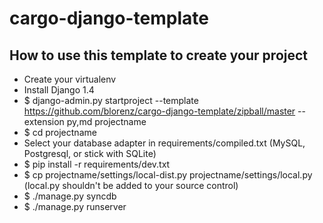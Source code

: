 cargo-django-template
=====================

## How to use this template to create your project ##

- Create your virtualenv
- Install Django 1.4
- $ django-admin.py startproject --template https://github.com/blorenz/cargo-django-template/zipball/master --extension py,md projectname
- $ cd projectname
- Select your database adapter in requirements/compiled.txt (MySQL, Postgresql, or stick with SQLite)
- $ pip install -r requirements/dev.txt
- $ cp projectname/settings/local-dist.py projectname/settings/local.py (local.py shouldn't be added
  to your source control)
- $ ./manage.py syncdb
- $ ./manage.py runserver
